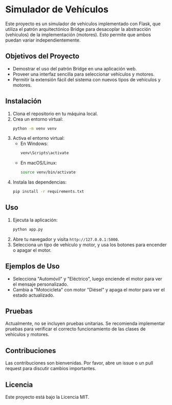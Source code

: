 # Simulador de Vehículos

Este proyecto es un simulador de vehículos implementado con Flask, que utiliza el patrón arquitectónico Bridge para desacoplar la abstracción (vehículos) de la implementación (motores). Esto permite que ambos puedan variar independientemente.

## Objetivos del Proyecto

- Demostrar el uso del patrón Bridge en una aplicación web.
- Proveer una interfaz sencilla para seleccionar vehículos y motores.
- Permitir la extensión fácil del sistema con nuevos tipos de vehículos y motores.

## Instalación

1. Clona el repositorio en tu máquina local.
2. Crea un entorno virtual:
   ```bash
   python -m venv venv
   ```
3. Activa el entorno virtual:
   - En Windows:
     ```bash
     venv\Scripts\activate
     ```
   - En macOS/Linux:
     ```bash
     source venv/bin/activate
     ```
4. Instala las dependencias:
   ```bash
   pip install -r requirements.txt
   ```

## Uso

1. Ejecuta la aplicación:
   ```bash
   python app.py
   ```
2. Abre tu navegador y visita `http://127.0.0.1:5000`.
3. Selecciona un tipo de vehículo y motor, y usa los botones para encender o apagar el motor.

## Ejemplos de Uso

- Selecciona "Automóvil" y "Eléctrico", luego enciende el motor para ver el mensaje personalizado.
- Cambia a "Motocicleta" con motor "Diésel" y apaga el motor para ver el estado actualizado.

## Pruebas

Actualmente, no se incluyen pruebas unitarias. Se recomienda implementar pruebas para verificar el correcto funcionamiento de las clases de vehículos y motores.

## Contribuciones

Las contribuciones son bienvenidas. Por favor, abre un issue o un pull request para discutir cambios importantes.

## Licencia

Este proyecto está bajo la Licencia MIT. 